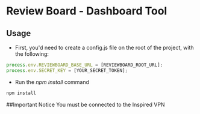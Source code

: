 # Review Board - Dashboard Tool

## Usage
- First, you'd need to create a config.js file on the root of the project, with the following:
```javascript
process.env.REVIEWBOARD_BASE_URL = [REVIEWBOARD_ROOT_URL];
process.env.SECRET_KEY = [YOUR_SECRET_TOKEN];
```

- Run the *npm install* command
```javascript
npm install
```

##Important Notice
You must be connected to the Inspired VPN


